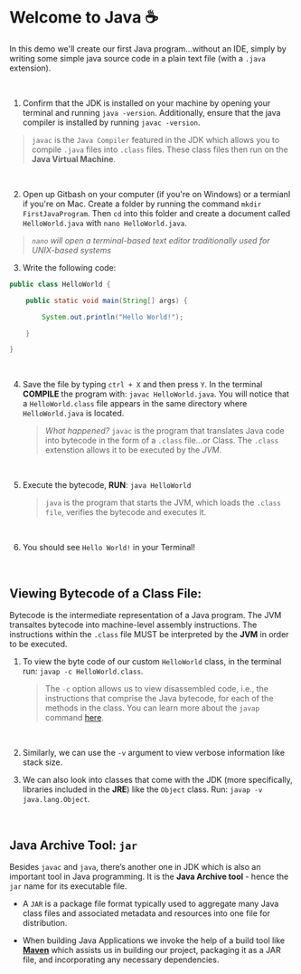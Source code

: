 # Welcome to Java :coffee:
In this demo we'll create our first Java program...without an IDE, simply by writing some simple java source code in a plain text file (with a `.java` extension).

<br>

1. Confirm that the JDK is installed on your machine by opening your terminal and running `java -version`.  Additionally, ensure that the java compiler is installed by running `javac -version`.

> `javac` is the `Java Compiler` featured in the JDK which allows you to compile `.java` files into `.class` files.  These class files then run on the **Java Virtual Machine**.

<br>

2. Open up Gitbash on your computer (if you're on Windows) or a termianl if you're on Mac. Create a folder by running the command `mkdir FirstJavaProgram`. Then `cd` into this folder and create a document called `HelloWorld.java` with `nano HelloWorld.java`.

> *`nano` will open a terminal-based text editor traditionally used for UNIX-based systems*

3. Write the following code:

```java
public class HelloWorld {

    public static void main(String[] args) {

        System.out.println("Hello World!");

    } 

}
```

<br>

4. Save the file by typing `ctrl + X` and then press `Y`. In the terminal **COMPILE** the program with: `javac HelloWorld.java`.  You will notice that a `HelloWorld.class` file appears in the same directory where `HelloWorld.java` is located.
    
    > *What happened?* `javac` is the program that translates Java code into bytecode in the form of a `.class` file...or Class. The `.class` extenstion allows it to be executed by the *JVM*.

<br>

5. Execute the bytecode, **RUN**: `java HelloWorld`

    > `java` is the program that starts the JVM, which loads the `.class file`, verifies the bytecode and executes it.
    
<br>

6. You should see `Hello World!` in your Terminal!

<br>

## Viewing Bytecode of a Class File:
Bytecode is the intermediate representation of a Java program. The JVM transaltes bytecode into machine-level assembly instructions. The instructions within the `.class` file MUST be interpreted by the **JVM** in order to be executed.

1. To view the byte code of our custom `HelloWorld` class, in the terminal run: `javap -c HelloWorld.class`.

    > The `-c` option allows us to view disassembled code, i.e., the instructions that comprise the Java bytecode, for each of the methods in the class.  You can learn more about the `javap` command [here](https://docs.oracle.com/javase/7/docs/technotes/tools/windows/javap.html).
    
<br>

2. Similarly, we can use the `-v` argument to view verbose information like stack size.

3. We can also look into classes that come with the JDK (more specifically, libraries included in the **JRE**) like the `Object` class. Run: `javap -v java.lang.Object`.

<br>

## Java Archive Tool: `jar`
Besides `javac` and `java`, there’s another one in JDK which is also an important tool in Java programming. It is the **Java Archive tool** - hence the `jar` name for its executable file.

- A `JAR` is a package file format typically used to aggregate many Java class files and associated metadata and resources into one file for distribution.

- When building Java Applications we invoke the help of a build tool like [**Maven**](https://www.youtube.com/watch?v=2axtcJHP0RA) which assists us in building our project, packaging it as a JAR file, and incorporating any necessary dependencies.
